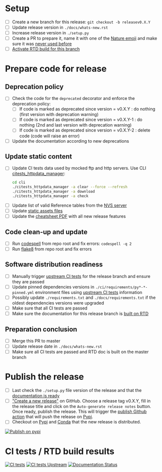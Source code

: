 # Setup

- [ ] Create a new branch for this release: ``git checkout -b releasev0.X.Y``
- [ ] Update release version in ``./docs/whats-new.rst``
- [ ] Increase release version in ``./setup.py``
- [ ] Create a PR to prepare it, name it with one of the [Nature emoji](https://www.webfx.com/tools/emoji-cheat-sheet/#tabs-3) and make sure it was [never used before](https://github.com/euroargodev/argopy/pulls?q=is%3Apr+label%3Arelease+)
- [ ] [Activate RTD build for this branch](https://app.readthedocs.org/dashboard/argopy/version/create/)

# Prepare code for release

## Deprecation policy
- [ ] Check the code for the ``deprecated`` decorator and enforce the deprecation policy:
  - [ ] If code is marked as deprecated since version = v0.X.Y : do nothing (first version with deprecation warning)
  - [ ] If code is marked as deprecated since version = v0.X.Y-1 : do nothing (2nd and last version with deprecation warning)
  - [ ] If code is marked as deprecated since version = v0.X.Y-2 : delete code (code will raise an error)
- [ ] Update the documentation according to new deprecations

## Update static content
- [ ] Update CI tests data used by mocked ftp and http servers. Use CLI [citests_httpdata_manager](https://github.com/euroargodev/argopy/blob/master/cli/citests_httpdata_manager):
  ```bash
  cd cli
  ./citests_httpdata_manager -a clear --force --refresh
  ./citests_httpdata_manager -a download
  ./citests_httpdata_manager -a check
  ```
- [ ] Update list of valid Reference tables from the [NVS server](https://vocab.nerc.ac.uk/collection/?filter=Argo)
- [ ] Update [static assets files](https://github.com/euroargodev/argopy/tree/master/argopy/static/assets)
- [ ] Update the [cheatsheet PDF](https://github.com/euroargodev/argopy/blob/master/docs/_static/argopy-cheatsheet.pdf) with all new release features

## Code clean-up and update
- [ ] Run [codespell](https://github.com/codespell-project/codespell) from repo root and fix errors: ``codespell -q 2``
- [ ] Run [flake8](https://github.com/PyCQA/flake8) from repo root and fix errors

## Software distribution readiness
- [ ] Manually trigger [upstream CI tests](https://github.com/euroargodev/argopy/actions/workflows/pytests-upstream.yml) for the release branch and ensure they are passed
- [ ] Update pinned dependencies versions in ``./ci/requirements/py*-*-pinned.yml`` environment files using [upstream CI tests](https://github.com/euroargodev/argopy/actions/workflows/pytests-upstream.yml) information
- [ ] Possibly update ``./requirements.txt`` and ``./docs/requirements.txt`` if the oldest dependencies versions were upgraded
- [ ] Make sure that all CI tests are passed
- [ ] Make sure the documentation for this release branch is [built on RTD](https://app.readthedocs.org/projects/argopy/builds/)

## Preparation conclusion
- [ ] Merge this PR to master
- [ ] Update release date in ``./docs/whats-new.rst``
- [ ] Make sure all CI tests are passed and RTD doc is built on the master branch

# Publish the release

- [ ] Last check the ``./setup.py`` file version of the release and that the [documentation is ready](https://readthedocs.org/projects/argopy/builds/)
- [ ] ["Create a new release"](https://github.com/euroargodev/argopy/releases/new) on GitHub.
Choose a release tag v0.X.Y, fill in the release title and click on the `Auto-generate release notes` button. Once ready, publish the release. This will trigger the [publish Github action](https://github.com/euroargodev/argopy/blob/master/.github/workflows/pythonpublish.yml) that will push the release on [Pypi](https://pypi.org/project/argopy/#history).
- [ ] Checkout on [Pypi](https://pypi.org/project/argopy/#history) and [Conda](https://github.com/conda-forge/argopy-feedstock/pulls) that the new release is distributed.

[![Publish on pypi](https://github.com/euroargodev/argopy/actions/workflows/pythonpublish.yml/badge.svg)](https://github.com/euroargodev/argopy/actions/workflows/pythonpublish.yml)

# CI tests / RTD build results
[![CI tests](https://github.com/euroargodev/argopy/actions/workflows/pytests.yml/badge.svg?branch=releasev0.X.Y)](https://github.com/euroargodev/argopy/actions/workflows/pytests.yml) 
[![CI tests Upstream](https://github.com/euroargodev/argopy/actions/workflows/pytests-upstream.yml/badge.svg?branch=releasev0.X.Y)](https://github.com/euroargodev/argopy/actions/workflows/pytests-upstream.yml)
[![Documentation Status](https://readthedocs.org/projects/argopy/badge/?version=releasev0.X.Y)](https://argopy.readthedocs.io/en/releasev0.X.Y)
